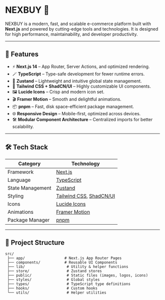 # NEXBUY 🛒

NEXBUY is a modern, fast, and scalable e-commerce platform built with **Next.js** and powered by cutting-edge tools and technologies. It is designed for high performance, maintainability, and developer productivity.

---

## 🚀 Features

- ⚡ **Next.js 14** – App Router, Server Actions, and optimized rendering.
- 🪄 **TypeScript** – Type-safe development for fewer runtime errors.
- 🧩 **Zustand** – Lightweight and intuitive global state management.
- 🎨 **Tailwind CSS + ShadCN/UI** – Highly customizable UI components.
- 🖼 **Lucide Icons** – Crisp and modern icon set.
- 🎬 **Framer Motion** – Smooth and delightful animations.
- 📦 **pnpm** – Fast, disk space-efficient package management.
- 🌐 **Responsive Design** – Mobile-first, optimized across devices.
- 🛠 **Modular Component Architecture** – Centralized imports for better scalability.

---

## 🛠 Tech Stack

| Category              | Technology |
|-----------------------|------------|
| Framework             | [Next.js](https://nextjs.org/) |
| Language              | [TypeScript](https://www.typescriptlang.org/) |
| State Management      | [Zustand](https://zustand-demo.pmnd.rs/) |
| Styling               | [Tailwind CSS](https://tailwindcss.com/), [ShadCN/UI](https://ui.shadcn.com/) |
| Icons                 | [Lucide Icons](https://lucide.dev/) |
| Animations            | [Framer Motion](https://www.framer.com/motion/) |
| Package Manager       | [pnpm](https://pnpm.io/) |

---

## 📂 Project Structure

```plaintext
src/
 ├── app/                  # Next.js App Router Pages
 ├── components/           # Reusable UI Components
 ├── lib/                   # Utility & helper functions
 ├── store/                 # Zustand stores
 ├── public/                # Static files (images, logos, icons)
 ├── styles/                # Global styles
 ├── types/                 # TypeScript type definitions
 ├── hooks/                 # Custom hooks
 └── utils/                 # Helper utilities
